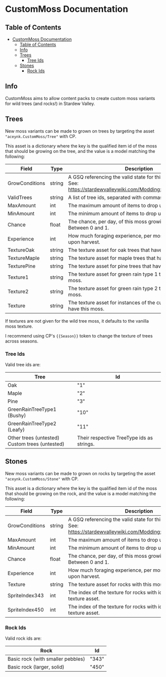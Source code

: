 # CustomMoss Documentation

## Table of Contents

<!-- TOC -->
* [CustomMoss Documentation](#custommoss-documentation)
  * [Table of Contents](#table-of-contents)
  * [Info](#info)
  * [Trees](#trees)
    * [Tree Ids](#tree-ids)
  * [Stones](#stones)
    * [Rock Ids](#rock-ids)
<!-- TOC -->

## Info

CustomMoss aims to allow content packs to create custom moss variants for wild trees (and rocks!) in Stardew Valley.

## Trees

New moss variants can be made to grown on trees by targeting the asset ``"aceynk.CustomMoss/Tree"`` with CP.

This asset is a dictionary where the key is the qualified item id of the moss that should be growing on the tree,
and the value is a model matching the following:

| Field                     | Type   | Description                                                                                                                    |
|---------------------------|--------|--------------------------------------------------------------------------------------------------------------------------------|
| GrowConditions            | string | A GSQ referencing the valid state for this moss to grow in.<br/>See: https://stardewvalleywiki.com/Modding:Game_state_queries. |
| ValidTrees                | string | A list of tree ids, separated with commas. See [Tree Ids](#tree-ids).                                                          |
| MaxAmount                 | int    | The maximum amount of items to drop upon harvest.                                                                              |
| MinAmount                 | int    | The minimum amount of items to drop upon harvest.                                                                              |
| Chance                    | float  | The chance, per day, of this moss growing on a tree. Between 0 and 1.                                                          |
| Experience                | int    | How much foraging experience, per moss item, to award upon harvest.                                                            |
| TextureOak                | string | The texture asset for oak trees that have this moss.                                                                           |
| TextureMaple              | string | The texture asset for maple trees that have this moss.                                                                         |
| TexturePine               | string | The texture asset for pine trees that have this moss.                                                                          |
| Texture1                  | string | The texture asset for green rain type 1 trees that have this moss.                                                             |
| Texture2                  | string | The texture asset for green rain type 2 trees that have this moss.                                                             |
| Texture<CustomWildTreeId> | string | The texture asset for instances of the custom wild tree that have this moss.                                                   |

If textures are not given for the wild tree moss, it defaults to the vanilla moss texture.

I recommend using CP's ``{{Season}}`` token to change the texture of trees across seasons.

### Tree Ids

Valid tree ids are:

| Tree                                               | Id                                        |
|----------------------------------------------------|-------------------------------------------|
| Oak                                                | "1"                                       |
| Maple                                              | "2"                                       |
| Pine                                               | "3"                                       |
| GreenRainTreeType1 (Bushy)                         | "10"                                      |
| GreenRainTreeType2 (Leafy)                         | "11"                                      |
| Other trees (untested)<br/>Custom trees (untested) | Their respective TreeType ids as strings. |


## Stones

New moss variants can be made to grown on rocks by targeting the asset ``"aceynk.CustomMoss/Stone"`` with CP.

This asset is a dictionary where the key is the qualified item id of the moss that should be growing on the rock,
and the value is a model matching the following:

| Field          | Type   | Description                                                                                                                    |
|----------------|--------|--------------------------------------------------------------------------------------------------------------------------------|
| GrowConditions | string | A GSQ referencing the valid state for this moss to grow in.<br/>See: https://stardewvalleywiki.com/Modding:Game_state_queries. |
| MaxAmount      | int    | The maximum amount of items to drop upon harvest.                                                                              |
| MinAmount      | int    | The minimum amount of items to drop upon harvest.                                                                              |
| Chance         | float  | The chance, per day, of this moss growing on a rock. Between 0 and 1.                                                          |
| Experience     | int    | How much foraging experience, per moss item, to award upon harvest.                                                            |
| Texture        | string | The texture asset for rocks with this moss.                                                                                    |
| SpriteIndex343 | int    | The index of the texture for rocks with id 343 in the given texture asset.                                                     |
| SpriteIndex450 | int    | The index of the texture for rocks with id 450 in the given texture asset.                                                     |

### Rock Ids

Valid rock ids are:

| Rock                              | Id    |
|-----------------------------------|-------|
| Basic rock (with smaller pebbles) | "343" |
| Basic rock (larger, solid)        | "450" |